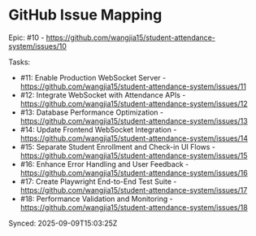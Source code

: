 # GitHub Issue Mapping

Epic: #10 - https://github.com/wangjia15/student-attendance-system/issues/10

Tasks:
- #11: Enable Production WebSocket Server - https://github.com/wangjia15/student-attendance-system/issues/11
- #12: Integrate WebSocket with Attendance APIs - https://github.com/wangjia15/student-attendance-system/issues/12
- #13: Database Performance Optimization - https://github.com/wangjia15/student-attendance-system/issues/13
- #14: Update Frontend WebSocket Integration - https://github.com/wangjia15/student-attendance-system/issues/14
- #15: Separate Student Enrollment and Check-in UI Flows - https://github.com/wangjia15/student-attendance-system/issues/15
- #16: Enhance Error Handling and User Feedback - https://github.com/wangjia15/student-attendance-system/issues/16
- #17: Create Playwright End-to-End Test Suite - https://github.com/wangjia15/student-attendance-system/issues/17
- #18: Performance Validation and Monitoring - https://github.com/wangjia15/student-attendance-system/issues/18

Synced: 2025-09-09T15:03:25Z
